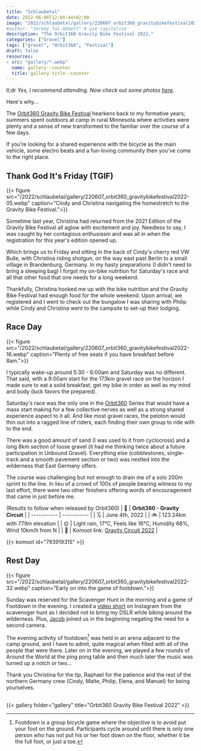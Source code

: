 ```yaml
---
title: "Schlaubetal"
date: 2022-06-06T12:04:44+02:00
image: "2022/schlaubetal/gallery/220607_orbit360_gravitybikefestival2022-29.webp"
#author: "Jeremy Tai Abbett" # use capitalize
description: "The Orbit360 Gravity Bike Festival 2022."
categories: ["Gravel"]
tags: ["gravel", "Orbit360", "Festival"]
draft: false
resources: 
- src: "gallery/*.webp"
  name: gallery-:counter
  title: gallery-title-:counter
---
```

tl;dr
*Yes, I recommend attending. Now check out some photos [here](#gallery).*

Here's why...

The [Orbit360 Gravity Bike Festival](https://orbit360.cc/de/orbit360-gravity-bike-festival/) hearkens back to my formative years; summers spent outdoors at camp in rural Minnesota where activities were plenty and a sense of new transformed to the familiar over the course of a few days.

If you’re looking for a shared experience with the bicycle as the main vehicle, some electro beats and a fun-loving community then you’ve come to the right place.

## Thank God It's Friday (TGIF)

{{< figure src="/2022/schlaubetal/gallery/220607_orbit360_gravitybikefestival2022-05.webp" caption="Cindy and Christina navigating the homestretch to the Gravity Bike Festival.">}}

Sometime last year, Christina had returned from the 2021 Edition of the Gravity Bike Festival all aglow with excitement and joy. Needless to say, I was caught by her contagious enthusiasm and was all in when the registration for this year's edition opened up.

Which brings us to Friday and sitting in the back of Cindy's cherry red VW Bulle, with Christina riding shotgun, on the way east past Berlin to a small village in Brandenburg, Germany. In my hasty preparations (I didn't need to bring a sleeping bag) I forgot my on-bike nutrition for Saturday's race and all that other food that one needs for a long weekend.

Thankfully, Christina hooked me up with the bike nutrition and the Gravity Bike Festival had enough food for the whole weekend. Upon arrival, we registered and I went to check out the bungalow I was sharing with Philip while Cindy and Christina went to the campsite to set-up their lodging.

## Race Day

{{< figure src="/2022/schlaubetal/gallery/220607_orbit360_gravitybikefestival2022-16.webp" caption="Plenty of free seats if you have breakfast before 8am.">}}

I typically wake-up around 5:30 - 6:00am and Saturday was no different. That said, with a 9:00am start for the 173km gravel race on the horizon I made sure to eat a solid breakfast, get my bike in order as well as my mind and body (luck favors the prepared).

Saturday's race was the only one in the [Orbit360](https://orbit360.cc) Series that would have a mass start making for a few collective nerves as well as a strong shared experience aspect to it all. And like most gravel races, the peloton would thin out into a ragged line of riders, each finding their own group to ride with to the end.

There was a good amount of sand (I was used to it from cyclocross) and a long 8km section of loose gravel (it had me thinking twice about a future participation in Unbound Gravel). Everything else (cobblestones, single-track and a smooth pavement section or two) was nestled into the wilderness that East Germany offers.

The course was challenging but not enough to drain me of a solo 200m sprint to the line. In lieu of a crowd of 100s of people bearing witness to my last effort, there were two other finishers offering words of encouragement that came in just before me.

(Results to follow when released by Orbit360)
| 📒 | **Orbit360 - Gravity Circuit** |
| ----------- | ----------- |
| 🗓️ | June 4th, 2022 |
| 🚲 | 123.24km with 779m elevation |
| 🌞 | Light rain, 17°C, Feels like 16°C, Humidity 68%, Wind 10km/h from N |
| 📍 | Komoot link: [Gravity Circuit 2022](https://www.komoot.com/tour/793919315) |

{{< komoot id="793919315" >}}

## Rest Day

{{< figure src="/2022/schlaubetal/gallery/220607_orbit360_gravitybikefestival2022-32.webp" caption="Early on into the game of footdown.">}}

Sunday was reserved for the Scavenger Hunt in the morning and a game of Footdown in the evening. I created a [video short](https://www.instagram.com/reel/CedkAvwvpc2/) on Instagram from the scavenvger hunt as I decided not to bring my DSLR while biking around the wilderness. Plus, [Jacob](https://www.instagram.com/jacob_kopecky/) joined us in the beginning negating the need for a second camera.

The evening activity of footdown[^1] was held in an arena adjacent to the camp ground, and I have to admit, quite magical when filled with all of the people that were there. Later on in the evening, we played a few rounds of Around the World at the ping pong table and then much later the music was turned up a notch or two...

Thank you Christina for the tip, Raphael for the patience and the rest of the northern Germany crew (Cindy, Malte, Philip, Elena, and Manuel) for being yourselves.

## <a id="gallery"></a>
{{< gallery folder="gallery" title="Orbit360 Gravity Bike Festival 2022" >}}

[^1]: Footdown is a group bicycle game where the objective is to avoid put your foot on the ground. Participants cycle around until there is only one person who has not put his or her foot down on the floor, whether it be the full foot, or just a toe.